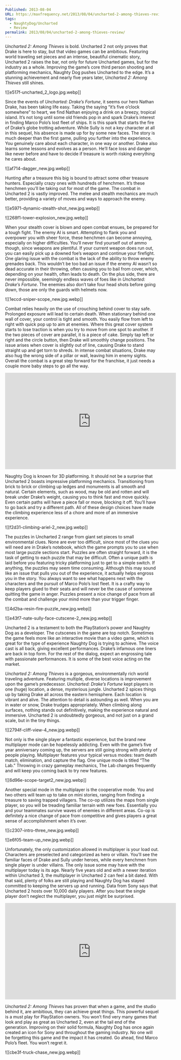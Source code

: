 ```yaml
---
Published: 2013-08-04
URL: https://maxfrequency.net/2013/08/04/uncharted-2-among-thieves-review/
tags:
  - NaughtyDog/Uncharted
  - Review
permalink: 2013/08/04/uncharted-2-among-thieves-review/
---
```

*Uncharted 2: Among Thieves* is bold. Uncharted 2 not only proves that Drake is here to stay, but that video games can be ambitious. Featuring world traveling set pieces and an intense, beautiful cinematic story, Uncharted 2 raises the bar, not only for future Uncharted games, but for the industry as a whole. Improving the game’s core third person shooting and platforming mechanics, Naughty Dog pushes Uncharted to the edge. It’s a stunning achievement and nearly five years later, *Uncharted 2: Among Thieves* still shines.

![[e517f-uncharted_2_logo.jpg.webp]]

Since the events of *Uncharted: Drake’s Fortune*, it seems our hero Nathan Drake, has been taking life easy. Taking the saying  “it’s five o’clock somewhere” to heart, we find Nathan enjoying a drink on a breezy, tropical island. It’s not long until some old friends pop in and spark Drake’s interest in finding Marco Polo’s lost fleet of ships. It is this spark that starts the fire of Drake’s globe trotting adventure. While Sully is not a key character at all in this sequel, his absence is made up for by some new faces. The story is much deeper than the first game, pulling you further into the experience. You genuinely care about each character, in one way or another. Drake also learns some lessons and evolves as a person. He’ll face loss and danger like never before and have to decide if treasure is worth risking everything he cares about.

![[af714-dagger_new.jpg.webp]]

Hunting after a treasure this big is bound to attract some other treasure hunters. Especially crazy ones with hundreds of henchmen. It’s these henchmen you’ll be taking out for most of the game. The combat in Uncharted 2 is vastly improved. The melee and stealth mechanics are much better, providing a variety of moves and ways to approach the enemy.

![[e5971-dynamic-stealth-shot_new.jpg.webp]]

![[268f1-tower-explosion_new.jpg.webp]]

When your stealth cover is blown and open combat ensues, be prepared for a tough fight. The enemy AI is smart. Attempting to flank you and overpower you with sheer force, these henchmen can become annoying, especially on higher difficulties. You’ll never find yourself out of ammo though, since weapons are plentiful. If your current weapon does run out, you can easily pick up a downed foe’s weapon and continue your firefight. One glaring issue with the combat is the lack of the ability to throw enemy grenades back. This wouldn’t be too bad an issue if the enemy AI wasn’t so dead accurate in their throwing, often causing you to bail from cover, which, depending on your health, often leads to death. On the plus side, there are never impossible, seemingly endless waves of foes like in *Uncharted: Drake’s Fortune*. The enemies also don’t take four head shots before going down, those are only the guards with helmets now.

![[1eccd-sniper-scope_new.jpg.webp]]

Combat relies heavily on the use of crouching behind cover to stay safe. Prolonged exposure will lead to certain death. When stationary behind one wall of cover, your control is tight and smooth. You easily flow from left to right with quick pop up to aim at enemies. Where this great cover system starts to lose traction is when you try to move from one spot to another. If the two pieces of cover are parallel, it is a piece of cake. Simply tap left or right and the circle button, then Drake will smoothly change positions. The issue arises when cover is slightly out of line, causing Drake to stand straight up and get torn to shreds. In intense combat situations, Drake may also hug the wrong side of a pillar or wall, leaving him in enemy sights. Overall the combat is a great step forward for the franchise, it just needs a couple more baby steps to go all the way.

<div class=iframe-container>
<iframe width="560" height="315" src="https://www.youtube-nocookie.com/embed/HUhcc5dduqI?si=LTlGG_dbHJzXhtEG" title="YouTube video player" frameborder="0" allow="accelerometer; autoplay; clipboard-write; encrypted-media; gyroscope; picture-in-picture; web-share" allowfullscreen></iframe>
</div>

Naughty Dog is known for 3D platforming. It should not be a surprise that Uncharted 2 boasts impressive platforming mechanics. Transitioning from brick to brick or climbing up ledges and monuments is all smooth and natural. Certain elements, such as wood, may be old and rotten and will break under Drake’s weight, causing you to think fast and move quickly. Even certain paths will have a piece fall or move, blocking it off. You’ll have to go back and try a different path. All of these design choices have made the climbing experience less of a chore and more of an immersive experience.

![[f2d31-climbing-ariel-2_new.jpg.webp]]

The puzzles in Uncharted 2 range from giant set pieces to small environmental clues. None are ever too difficult, since most of the clues you will need are in Drake’s notebook, which the game prompts you to use when most large puzzle sections start. Puzzles are often straight forward, it is the task of getting to each puzzle that may be difficult. Often a unique path is laid before you featuring tricky platforming just to get to a simple switch. If anything, the puzzles may seem time consuming. Although this may sound like an issue that pulls you out of the experience, it actually helps engross you in the story. You always want to see what happens next with the characters and the pursuit of Marco Polo’s lost fleet. It is a crafty way to keep players glued to their seats and will never be the cause of someone quitting the game in anger. Puzzles present a nice change of pace from all the combat and challenge your mind more than your trigger finger.

![[4d2ba-resin-fire-puzzle_new.jpg.webp]]

![[e43f7-nate-sully-face-cutscene-2_new.jpg.webp]]

Uncharted 2 is a testament to both the PlayStation’s power and Naughty Dog as a developer. The cutscenes in the game are top notch. Sometimes the game feels more like an interactive movie than a video game, which is great for the type of experience Naughty Dog is trying to achieve. The voice cast is all back, giving excellent performances. Drake’s infamous one liners are back in top form. For the rest of the dialog, expect an engrossing tale with passionate performances. It is some of the best voice acting on the market.

*Uncharted 2: Among Thieves* is a gorgeous, environmentally rich world traveling adventure. Featuring multiple, diverse locations is improvement upon the game’s predecessor. *Uncharted: Drake’s Fortune* kept players in one (huge) location, a dense, mysterious jungle. Uncharted 2 spices things up by taking Drake all across the eastern hemisphere. Each location is vibrant and alive. The attention to detail is astounding as well. When you are in water or snow, Drake trudges appropriately. When climbing along surfaces, nothing stands out definitively, making the experience natural and immersive. Uncharted 2 is undoubtedly gorgeous, and not just on a grand scale, but in the tiny things.

![[2794f-cliff-view-4_new.jpg.webp]]

Not only is the single player a fantastic experience, but the brand new multiplayer mode can be hopelessly addicting. Even with the game’s five year anniversary coming up, the servers are still going strong with plenty of people playing. Multiplayer features your typical versus modes: team death match, elimination, and capture the flag. One unique mode is titled “The Lab.” Throwing in crazy gameplay mechanics, The Lab changes frequently and will keep you coming back to try new features.

![[6d96e-scope-target2_new.jpg.webp]]

Another special mode in the multiplayer is the cooperative mode. You and two others will team up to take on mini stories, ranging from finding a treasure to saving trapped villagers. The co-op utilizes the maps from single player, so you will be treading familiar terrain with new foes. Essentially you and your teammates survive waves of enemies in different areas. Co-op is definitely a nice change of pace from competitive and gives players a great sense of accomplishment when it’s over.

![[c2307-intro-three_new.jpg.webp]]

![[e6f05-team-up_new.jpg.webp]]

Unfortunately, the only customization allowed in multiplayer is your load out. Characters are preselected and categorized as hero or villain. You’ll see the familiar faces of Drake and Sully under heroes, while every henchmen from single player is under villains. The only issue some may have with the multiplayer today is its age. Nearly five years old and with a newer iteration within Uncharted 3, the multiplayer in Uncharted 2 can feel a bit dated. With that said, plenty of folks are still playing and Naughty Dog has stayed committed to keeping the servers up and running. Data from Sony says that Uncharted 2 hosts over 10,000 daily players. After you beat the single player don’t neglect the multiplayer, you just might be surprised.

<div class=iframe-container>
<iframe width="560" height="315" src="https://www.youtube-nocookie.com/embed/VIeQ7QFCRsw?si=MtACl7TivC0D8mUC" title="YouTube video player" frameborder="0" allow="accelerometer; autoplay; clipboard-write; encrypted-media; gyroscope; picture-in-picture; web-share" allowfullscreen></iframe>
</div>

*Uncharted 2: Among Thieves* has proven that when a game, and the studio behind it, are ambitious, they can achieve great things. This powerful sequel is a must play for PlayStation owners. You won’t find very many games that look and play as great as Uncharted 2, even at the tail end of the generation. Improving on their solid formula, Naughty Dog has once again created an icon for Sony and throughout the gaming industry. No one will be forgetting this game and the impact it has created. Go ahead, find Marco Polo’s fleet. You won’t regret it.

![[cbe3f-truck-chase_new.jpg.webp]]